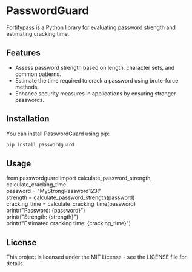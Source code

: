 # PasswordGuard

Fortifypass is a Python library for evaluating password strength and estimating cracking time.

## Features

- Assess password strength based on length, character sets, and common patterns.
- Estimate the time required to crack a password using brute-force methods.
- Enhance security measures in applications by ensuring stronger passwords.

## Installation

You can install PasswordGuard using pip:

```bash
pip install passwordguard
```

## Usage  
from passwordguard import calculate_password_strength, calculate_cracking_time  
password = "MyStrongPassword123!"  
strength = calculate_password_strength(password)  
cracking_time = calculate_cracking_time(password)  
print(f"Password: {password}")  
print(f"Strength: {strength}")  
print(f"Estimated cracking time: {cracking_time}")  

## License
This project is licensed under the MIT License - see the LICENSE file for details.

